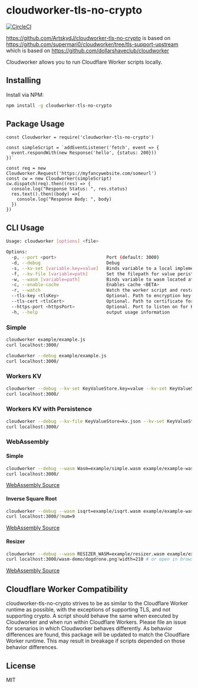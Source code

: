 # cloudworker-tls-no-crypto

[![CircleCI](https://circleci.com/gh/ArtskydJ/cloudworker-tls-no-crypto.svg?style=svg)](https://circleci.com/gh/ArtskydJ/cloudworker-tls-no-crypto)

https://github.com/ArtskydJ/cloudworker-tls-no-crypto is based on https://github.com/supermari0/cloudworker/tree/tls-support-upstream which is based on https://github.com/dollarshaveclub/cloudworker


Cloudworker allows you to run Cloudflare Worker scripts locally. 

## Installing

Install via NPM:
```sh
npm install -g cloudworker-tls-no-crypto
```
## Package Usage

```
const Cloudworker = require('cloudworker-tls-no-crypto')

const simpleScript = `addEventListener('fetch', event => {
  event.respondWith(new Response('hello', {status: 200}))
})`

const req = new Cloudworker.Request('https://myfancywebsite.com/someurl')
const cw = new Cloudworker(simpleScript)
cw.dispatch(req).then((res) => {
  console.log("Response Status: ", res.status)
  res.text().then((body) =>{
    console.log("Response Body: ", body)
  })
})
```

## CLI Usage

```sh
Usage: cloudworker [options] <file>

Options:
  -p, --port <port>                   Port (default: 3000)
  -d, --debug                         Debug
  -s, --kv-set [variable.key=value]   Binds variable to a local implementation of Workers KV and sets key to value (default: [])
  -f, --kv-file [variable=path]       Set the filepath for value peristence for the local implementation of Workers KV (default: [])
  -w, --wasm [variable=path]          Binds variable to wasm located at path (default: [])
  -c, --enable-cache                  Enables cache <BETA>
  -r, --watch                         Watch the worker script and restart the worker when changes are detected
  --tls-key <tlsKey>                  Optional. Path to encryption key for serving requests with TLS enabled. Must specify --tls-cert when using this option.
  --tls-cert <tlsCert>                Optional. Path to certificate for serving requests with TLS enabled. Must specify --tls-key when using this option.
  --https-port <httpsPort>            Optional. Port to listen on for HTTPS requests. Must specify --tls-cert and --tls-key when using this option. May not be the same value as --port.
  -h, --help                          output usage information
```

### Simple
```sh
cloudworker example/example.js
curl localhost:3000/
```

```sh
cloudworker --debug example/example.js
curl localhost:3000/
```

### Workers KV
```sh
cloudworker --debug --kv-set KeyValueStore.key=value --kv-set KeyValueStore.hello=world example/example-kv.js
curl localhost:3000/
```

### Workers KV with Persistence
```sh
cloudworker --debug --kv-file KeyValueStore=kv.json --kv-set KeyValueStore.key=value --kv-set KeyValueStore.hello=world example/example-kv.js
curl localhost:3000/
```

### WebAssembly
#### Simple 

```sh
cloudworker --debug --wasm Wasm=example/simple.wasm example/example-wasm-simple.js
curl localhost:3000/
```
[WebAssembly Source](https://github.com/mdn/webassembly-examples/blob/master/js-api-examples/simple.wat)


#### Inverse Square Root
```sh
cloudworker --debug --wasm isqrt=example/isqrt.wasm example/example-wasm-isqrt.js
curl localhost:3000/?num=9
```
[WebAssembly Source](https://developers.cloudflare.com/workers/api/resource-bindings/webassembly-modules/)


#### Resizer 

```sh
cloudworker --debug --wasm RESIZER_WASM=example/resizer.wasm example/example-wasm-resizer.js
curl localhost:3000/wasm-demo/dogdrone.png?width=210 # or open in browser
```
[WebAssembly Source](https://github.com/cloudflare/cloudflare-workers-wasm-demo)

## Cloudflare Worker Compatibility 

cloudworker-tls-no-crypto strives to be as similar to the Cloudflare Worker runtime as possible, with the exceptions of supporting TLS, and not supporting crypto. A script should behave the same when executed by Cloudworker and when run within Cloudflare Workers. Please file an issue for scenarios in which Cloudworker behaves differently. As behavior differences are found, this package will be updated to match the Cloudflare Worker runtime. This may result in breakage if scripts depended on those behavior differences.

## License
MIT
